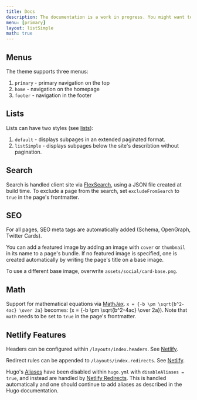```yaml
---
title: Docs
description: The documentation is a work in progress. You might want to look at the markdown files on GitHub.
menu: [primary]
layout: listSimple
math: true
---
```


## Menus

The theme supports three menus:
1. `primary` - primary navigation on the top
2. `home` - navigation on the homepage
3. `footer` - navigation in the footer

## Lists

Lists can have two styles (see [lists](/lists/)):
1. `default` - displays subpages in an extended paginated format.
2. `listSimple` - displays subpages below the site's describtion without pagination.

## Search

Search is handled client site via [FlexSearch](https://nextapps-de.github.io/flexsearch/), using a JSON file created at build time.
To exclude a page from the search, set `excludeFromSearch` to `true` in the page's frontmatter.

## SEO

For all pages, SEO meta tags are automatically added (Schema, OpenGraph, Twitter Cards). 

You can add a featured image by adding an image with `cover` or `thumbnail` in its name to a page's bundle. If no featured image is specified, one is created automatically by writing the page's title on a base image.

To use a different base image, overwrite `assets/social/card-base.png`.

## Math

Support for mathematical equations via [MathJax](https://www.mathjax.org). `x = {-b \pm \sqrt{b^2-4ac} \over 2a}` becomes: \(x = {-b \pm \sqrt{b^2-4ac} \over 2a}\). Note that `math` needs to be set to `true` in the page's frontmatter.

## Netlify Features

Headers can be configured within `/layouts/index.headers`. See [Netlify](https://www.netlify.com/docs/headers-and-basic-auth/).

Redirect rules can be appended to `/layouts/index.redirects`. See [Netlify](https://www.netlify.com/docs/redirects/).

Hugo's [Aliases](https://gohugo.io/content-management/urls/#aliases) have been disabled within `hugo.yml` with `disableAliases = true`, and instead are handled by [Netlify Redirects](https://www.netlify.com/docs/redirects/). This is handled automatically and one should continue to add aliases as described in the Hugo documentation.